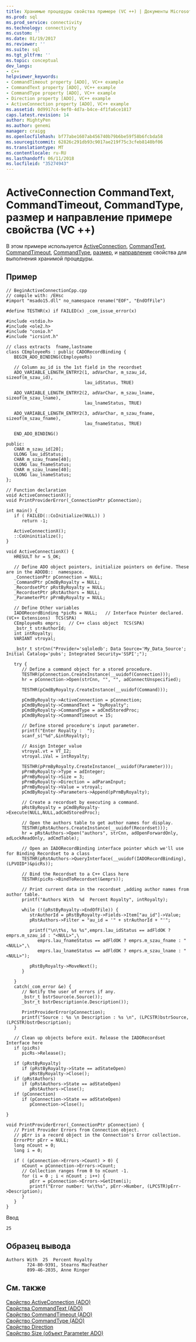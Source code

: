 ```yaml
---
title: Хранимые процедуры свойства примере (VC ++) | Документы Microsoft
ms.prod: sql
ms.prod_service: connectivity
ms.technology: connectivity
ms.custom: ''
ms.date: 01/19/2017
ms.reviewer: ''
ms.suite: sql
ms.tgt_pltfrm: ''
ms.topic: conceptual
dev_langs:
- C++
helpviewer_keywords:
- CommandTimeout property [ADO], VC++ example
- CommandText property [ADO], VC++ example
- CommandType property [ADO], VC++ example
- Direction property [ADO], VC++ example
- ActiveConnection property [ADO], VC++ example
ms.assetid: 0d9917c4-9ef0-4d7a-b4ce-4f1fa6ce1817
caps.latest.revision: 14
author: MightyPen
ms.author: genemi
manager: craigg
ms.openlocfilehash: bf77abe1607ab456740b79b6be59f58b6fcbda58
ms.sourcegitcommit: 62826c291db93c9017ae219f75c3cfeb8140bf06
ms.translationtype: MT
ms.contentlocale: ru-RU
ms.lasthandoff: 06/11/2018
ms.locfileid: "35274943"
---
```

# <a name="activeconnection-commandtext-commandtimeout-commandtype-size-and-direction-properties-example-vc"></a>ActiveConnection CommandText, CommandTimeout, CommandType, размер и направление примере свойства (VC ++)
В этом примере используется [ActiveConnection](../../../ado/reference/ado-api/activeconnection-property-ado.md), [CommandText](../../../ado/reference/ado-api/commandtext-property-ado.md), [CommandTimeout](../../../ado/reference/ado-api/commandtimeout-property-ado.md), [CommandType](../../../ado/reference/ado-api/commandtype-property-ado.md), [размер](../../../ado/reference/ado-api/size-property-ado-parameter.md), и [направление](../../../ado/reference/ado-api/direction-property.md) свойства для выполнения хранимой процедуры.  
  
## <a name="example"></a>Пример  
  
```  
// BeginActiveConnectionCpp.cpp  
// compile with: /EHsc  
#import "msado15.dll" no_namespace rename("EOF", "EndOfFile")  
  
#define TESTHR(x) if FAILED(x) _com_issue_error(x)  
  
#include <stdio.h>  
#include <ole2.h>  
#include "conio.h"  
#include "icrsint.h"  
  
// class extracts  fname,lastname  
class CEmployeeRs : public CADORecordBinding {  
   BEGIN_ADO_BINDING(CEmployeeRs)  
  
   // Column au_id is the 1st field in the recordset     
   ADO_VARIABLE_LENGTH_ENTRY2(1, adVarChar, m_szau_id, sizeof(m_szau_id),   
                              lau_idStatus, TRUE)  
  
   ADO_VARIABLE_LENGTH_ENTRY2(2, adVarChar, m_szau_lname, sizeof(m_szau_lname),   
                              lau_lnameStatus, TRUE)  
  
   ADO_VARIABLE_LENGTH_ENTRY2(3, adVarChar, m_szau_fname, sizeof(m_szau_fname),   
                              lau_fnameStatus, TRUE)  
  
   END_ADO_BINDING()  
  
public:  
   CHAR m_szau_id[20];  
   ULONG lau_idStatus;  
   CHAR m_szau_fname[40];  
   ULONG lau_fnameStatus;  
   CHAR m_szau_lname[40];  
   ULONG lau_lnameStatus;  
};  
  
// Function declaration  
void ActiveConnectionX();  
void PrintProviderError(_ConnectionPtr pConnection);  
  
int main() {  
   if ( FAILED(::CoInitialize(NULL)) )  
      return -1;  
  
   ActiveConnectionX();  
   ::CoUninitialize();  
}  
  
void ActiveConnectionX() {  
   HRESULT hr = S_OK;    
  
   // Define ADO object pointers, initialize pointers on define. These are in the ADODB::  namespace.  
   _ConnectionPtr pConnection = NULL;  
   _CommandPtr pCmdByRoyalty = NULL;  
   _RecordsetPtr pRstByRoyalty = NULL;  
   _RecordsetPtr pRstAuthors = NULL;  
   _ParameterPtr pPrmByRoyalty = NULL;  
  
   // Define Other variables  
   IADORecordBinding *picRs = NULL;   // Interface Pointer declared.(VC++ Extensions)  TCS(SPA)  
   CEmployeeRs emprs;   // C++ class object  TCS(SPA)  
   _bstr_t strAuthorId;  
   int intRoyalty;  
   VARIANT vtroyal;  
  
   _bstr_t strCnn("Provider='sqloledb'; Data Source='My_Data_Source'; Initial Catalog='pubs'; Integrated Security='SSPI';");  
  
   try {  
      // Define a command object for a stored procedure.   
      TESTHR(pConnection.CreateInstance(__uuidof(Connection)));  
      hr = pConnection->Open(strCnn, "", "", adConnectUnspecified);  
  
      TESTHR(pCmdByRoyalty.CreateInstance(__uuidof(Command)));  
  
      pCmdByRoyalty->ActiveConnection = pConnection;  
      pCmdByRoyalty->CommandText = "byRoyalty";  
      pCmdByRoyalty->CommandType = adCmdStoredProc;  
      pCmdByRoyalty->CommandTimeout = 15;  
  
      // Define stored procedure's input parameter.   
      printf("Enter Royalty :  ");  
      scanf_s("%d",&intRoyalty);  
  
      // Assign Integer value   
      vtroyal.vt = VT_I2;  
      vtroyal.iVal = intRoyalty;  
  
      TESTHR(pPrmByRoyalty.CreateInstance(__uuidof(Parameter)));  
      pPrmByRoyalty->Type = adInteger;  
      pPrmByRoyalty->Size = 3;  
      pPrmByRoyalty->Direction = adParamInput;  
      pPrmByRoyalty->Value = vtroyal;  
      pCmdByRoyalty->Parameters->Append(pPrmByRoyalty);  
  
      // Create a recordset by executing a command.  
      pRstByRoyalty = pCmdByRoyalty->Execute(NULL,NULL,adCmdStoredProc);   
  
      // Open the authors table to get author names for display.   
      TESTHR(pRstAuthors.CreateInstance(__uuidof(Recordset)));  
      hr = pRstAuthors->Open("authors", strCnn, adOpenForwardOnly, adLockReadOnly, adCmdTable);  
  
      // Open an IADORecordBinding interface pointer which we'll use for Binding Recordset to a class  
      TESTHR(pRstAuthors->QueryInterface(__uuidof(IADORecordBinding), (LPVOID*)&picRs));  
  
      // Bind the Recordset to a C++ Class here  
      TESTHR(picRs->BindToRecordset(&emprs));  
  
      // Print current data in the recordset ,adding author names from author table.   
      printf("Authors With  %d  Percent Royalty", intRoyalty);  
  
      while (!(pRstByRoyalty->EndOfFile)) {  
         strAuthorId = pRstByRoyalty->Fields->Item["au_id"]->Value;  
         pRstAuthors->Filter = "au_id = '" + strAuthorId + "'";  
  
         printf("\n\t%s, %s %s",emprs.lau_idStatus == adFldOK ? emprs.m_szau_id : "<NULL>",\  
            emprs.lau_fnameStatus == adFldOK ? emprs.m_szau_fname : "<NULL>",\  
            emprs.lau_lnameStatus == adFldOK ? emprs.m_szau_lname : "<NULL>");  
  
         pRstByRoyalty->MoveNext();   
      }  
  
   }  
   catch(_com_error &e) {  
      // Notify the user of errors if any.  
      _bstr_t bstrSource(e.Source());  
      _bstr_t bstrDescription(e.Description());  
  
      PrintProviderError(pConnection);  
      printf("Source : %s \n Description : %s \n", (LPCSTR)bstrSource, (LPCSTR)bstrDescription);  
   }  
  
   // Clean up objects before exit. Release the IADORecordset Interface here  
   if (picRs)   
      picRs->Release();  
  
   if (pRstByRoyalty)  
      if (pRstByRoyalty->State == adStateOpen)  
         pRstByRoyalty->Close();  
   if (pRstAuthors)  
      if (pRstAuthors->State == adStateOpen)  
         pRstAuthors->Close();  
   if (pConnection)  
      if (pConnection->State == adStateOpen)  
         pConnection->Close();  
  
}  
  
void PrintProviderError(_ConnectionPtr pConnection) {  
   // Print Provider Errors from Connection object.  
   // pErr is a record object in the Connection's Error collection.  
   ErrorPtr pErr = NULL;  
   long nCount = 0;  
   long i = 0;  
  
   if ( (pConnection->Errors->Count) > 0) {  
      nCount = pConnection->Errors->Count;  
      // Collection ranges from 0 to nCount -1.  
      for (i = 0 ; i < nCount ; i++) {  
         pErr = pConnection->Errors->GetItem(i);  
         printf("Error number: %x\t%s", pErr->Number, (LPCSTR)pErr->Description);  
      }  
   }  
}  
```  
  
 Ввод  
  
```  
25  
```  
  
## <a name="sample-output"></a>Образец вывода  
  
```  
Authors With  25  Percent Royalty  
        724-80-9391, Stearns MacFeather  
        899-46-2035, Anne Ringer  
```  
  
## <a name="see-also"></a>См. также  
 [Свойство ActiveConnection (ADO)](../../../ado/reference/ado-api/activeconnection-property-ado.md)   
 [Свойства CommandText (ADO)](../../../ado/reference/ado-api/commandtext-property-ado.md)   
 [Свойство CommandTimeout (ADO)](../../../ado/reference/ado-api/commandtimeout-property-ado.md)   
 [Свойство CommandType (ADO)](../../../ado/reference/ado-api/commandtype-property-ado.md)   
 [Свойство Direction](../../../ado/reference/ado-api/direction-property.md)   
 [Свойство Size (объект Parameter ADO)](../../../ado/reference/ado-api/size-property-ado-parameter.md)
